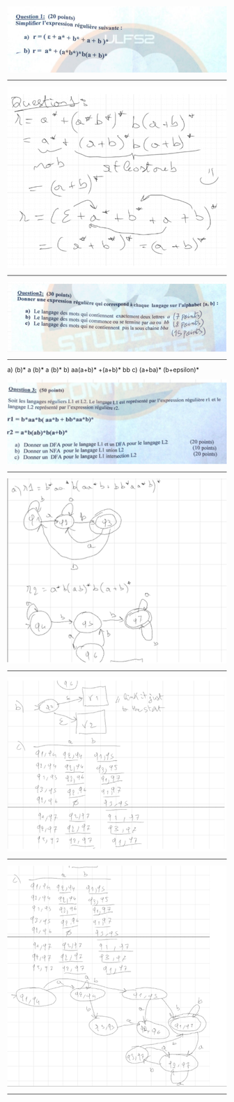 ![](../images/LT8.png)

---

![](../images/LT9.png)

---

![](../images/LT10.png)

---
a) (b)* a (b)* a (b)*
b) aa(a+b)* +(a+b)* bb
c) (a+ba)* (b+epsilon)*

![](../images/LT11.png)

---

![](../images/LT12.png)

---
![](../images/LT13.png)

---
![](../images/LT14.png)

---